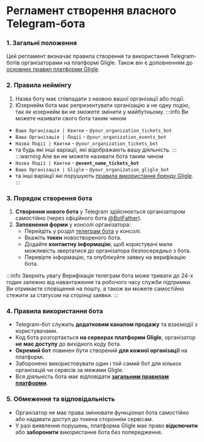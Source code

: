 # Регламент створення власного Telegram-бота

### 1. Загальні положення
Цей регламент визначає правила створення та використання Telegram-ботів організаторами на платформі Gligle.
Також він є доповненням до [основних правил платформи Gligle](/docs/legal/general-rules.md).

### 2. Правила неймінгу
1. Назва боту має співпадати з назвою вашої організації або події.
2. Юзернейм бота має репрезентувати організацію а не одну подію, так як юзернейм ви не зможете змінити у майбутньому.
:::info Ви можете називати свого бота таким чином
- `Ваша Організація | Квитки` - `@your_organization_tickets_bot`
- `Ваша Організація | Події` - `@your_organization_events_bot`
- `Назва Події | Квитки` - `@your_organization_tickets_bot`
- та будь які інші варіації, які відображають вашу діяльність.
:::
:::warning Але ви не можете називати бота таким чином
- `Назва Події | Квитки` - **`@event_name_tickets_bot`**
- `Ваша Організація | Gligle` - `@your_organization_gligle_bot`
- та інші варіації які порушують [правила використання бренду Gligle](/docs/legal/general-rules.md#5-використання-бренду-gligle).
:::

### 3. Порядок створення бота
1. **Створення нового бота** у Telegram здійснюється організатором самостійно (через офіційного бота [@BotFather](https://t.me/BotFather)).
2. **Заповнення форми** у консолі організатора:
   - Перейдіть у розділ [телеграм бота](https://console.gligle.app/organization/telegram-bot) у консолі.
   - Вкажіть **токен** новоствореного бота.  
   - Додайте **контактну інформацію**, щоб користувачі мали можливість звертатися до організатора безпосередньо з бота.
   - Перевірте інформацію, та опублікуйте заявку на верифікацію бота.

:::info Зверніть увагу
Верифікація телеграм бота може тривати до 24-х годин залежно від навантаження та робочого часу служби підтримки.  
Ви отримаєте сповіщення на пошту, а також ви можете самостійно стежити за статусом на сторінці заявки.
:::

### 4. Правила використання бота
- Telegram-бот служить **додатковим каналом продажу** та взаємодії з користувачами.  
- Код бота розгортається **на серверах платформи Gligle**, організатор **не має доступу** до вихідного коду бота.  
- **Окремий бот** повинен бути створений **для кожної організації** на платформі.  
- Заборонено використовувати один і той самий бот для кількох організацій чи сервісів за межами Gligle.  
- Вся діяльність бота має відповідати **[загальним правилам платформи](/docs/legal/general-rules.md)**.

### 5. Обмеження та відповідальність
- Організатор не має права змінювати функціонал бота самостійно або надавати доступ до токена стороннім сервісам.  
- У разі виявлення порушень, платформа Gligle має право **відключити** або **заборонити** використання бота без попередження.
